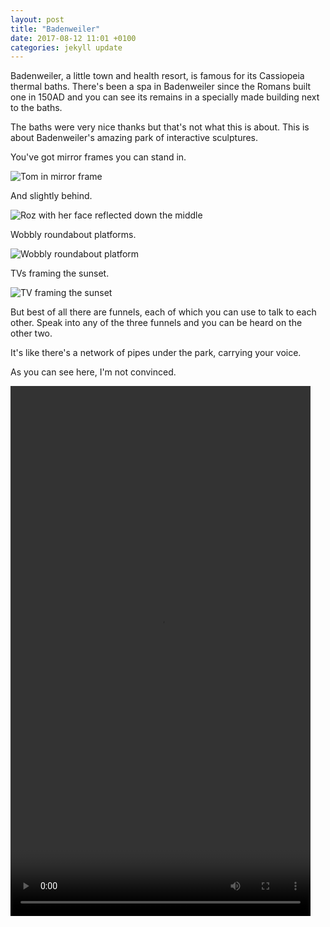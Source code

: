 ```yaml
---
layout: post
title: "Badenweiler"
date: 2017-08-12 11:01 +0100
categories: jekyll update
---
```


Badenweiler, a little town and health resort, is famous for its Cassiopeia thermal baths. There's been a spa in Badenweiler since the Romans built one in 150AD and you can see its remains in a specially made building next to the baths.

The baths were very nice thanks but that's not what this is about. This is about Badenweiler's amazing park of interactive sculptures.

You've got mirror frames you can stand in.

![Tom in mirror frame](https://github.com/tombye/trexit/raw/gh-pages/assets/images/tom-in-mirrorbox.jpg)

And slightly behind.

![Roz with her face reflected down the middle](https://github.com/tombye/trexit/raw/gh-pages/assets/images/roz-reflected.jpg)

Wobbly roundabout platforms.

![Wobbly roundabout platform](https://github.com/tombye/trexit/raw/gh-pages/assets/images/wobbly-roundabout.jpg)

TVs framing the sunset.

![TV framing the sunset](https://github.com/tombye/trexit/raw/gh-pages/assets/images/landscape-tv.jpg)

But best of all there are funnels, each of which you can use to talk to each other. Speak into any of the three funnels and you can be heard on the other two.

It's like there's a network of pipes under the park, carrying your voice.

As you can see here, I'm not convinced. 

<video src="https://github.com/tombye/trexit/raw/gh-pages/assets/images/tom-and-roz-funnel-chat.mp4" controls height="848" width="480" preload="metadata"><a href="https://github.com/tombye/trexit/raw/gh-pages/assets/images/tom-and-roz-funnel-chat.mp4">download this video</a></video>
